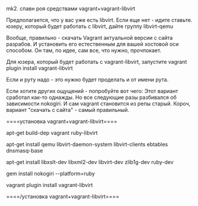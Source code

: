 mk2. спавн роя средствами vagrant+vagrant-libvirt

Предполагается, что у вас уже есть libvirt.
Если еще нет - идите ставьте.
юзеру, который будет работать с libvirt, дайте группу libvirt-qemu

Вообще, правильно - скачать Vagrant актуальной версии с сайта разрабов.
И установить его естественным для вашей хостовой оси способом.
Он там, по идее, сам все, что нужно, прочпокает.

Для юзера, который будет работать с vagrant-libvirt, запустите
vagrant plugin install vagrant-libvirt

Если и руту надо - это нужно будет проделать и от имени рута.


Если хотите других ощущений - попробуйте вот чего:
Этот вариант сработал как-то однажды. Но все следующие разы разбивался об зависимости nokogiri.
И сам vagrant становится из репы старый. 
Короч, вариант "скачать с сайта" - самый правильный.

====установка vagrant+vagrant-libvirt====

apt-get build-dep vagrant ruby-libvirt

apt-get install qemu libvirt-daemon-system libvirt-clients ebtables dnsmasq-base

apt-get install libxslt-dev libxml2-dev libvirt-dev zlib1g-dev ruby-dev

gem install nokogiri --platform=ruby

vagrant plugin install vagrant-libvirt

====/установка vagrant+vagrant-libvirt====
